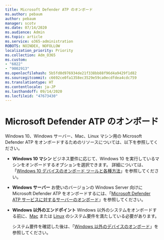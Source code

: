```yaml
---
title: Microsoft Defender ATP のオンボード
ms.author: pebaum
author: pebaum
manager: scotv
ms.date: 07/14/2020
ms.audience: Admin
ms.topic: article
ms.service: o365-administration
ROBOTS: NOINDEX, NOFOLLOW
localization_priority: Priority
ms.collection: Adm_O365
ms.custom:
- "6022"
- "9002913"
ms.openlocfilehash: 5b5fd0d976934de21f338bb88f96d4a9429f1d82
ms.sourcegitcommit: c6692ce0fa1358ec3529e59ca0ecdfdea4cdc759
ms.translationtype: HT
ms.contentlocale: ja-JP
ms.lasthandoff: 09/14/2020
ms.locfileid: "47673430"
---
```

# <a name="onboarding-microsoft-defender-atp"></a>Microsoft Defender ATP のオンボード

Windows 10、Windows サーバー、Mac、Linux マシン用の Microsoft Defender ATP をオンボードするためのリソースについては、以下を参照してください。 

- **Windows 10 マシン** ビジネス要件に応じて、Windows 10 を実行しているマシンをオンボードするオプションを選択できます。 詳細については、「[Windows 10 デバイスのオンボード ツールと各種方法](https://docs.microsoft.com/windows/security/threat-protection/microsoft-defender-atp/configure-endpoints)」を参照してください。 

- **Windows サーバー** お使いのバージョンの Windows Server 向けに Microsoft Defender ATP をオンボードするには、「[Microsoft Defender ATP サービスに対するサーバーのオンボード](https://docs.microsoft.com/windows/security/threat-protection/microsoft-defender-atp/configure-server-endpoints)」を参照してください。

- **Windows 以外のエンドポイント** Windows 以外のシステムをオンボードする前に、[Mac](https://docs.microsoft.com/windows/security/threat-protection/microsoft-defender-atp/microsoft-defender-atp-mac#system-requirements) または [Linux](https://docs.microsoft.com/windows/security/threat-protection/microsoft-defender-atp/microsoft-defender-atp-linux#system-requirements) のシステム要件を満たしている必要があります。

    システム要件を確認した後は、「[Windows 以外のデバイスのオンボード](https://docs.microsoft.com/windows/security/threat-protection/microsoft-defender-atp/configure-endpoints-non-windows#onboarding-non-windows-machines)」を参照してください。
